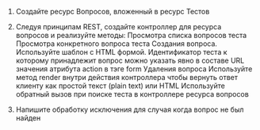 1. Создайте ресурс Вопросов, вложенный в ресурс Тестов

2. Следуя принципам  REST, cоздайте контроллер для ресурса вопросов и реализуйте методы:
Просмотра списка вопросов теста
Просмотра конкретного вопроса теста
Создания вопроса. Используйте шаблон с HTML формой. Идентификатор теста к которому принадлежит вопрос можно указать явно в составе URL значения атрибута action в тэге form
Удаления вопроса
Используйте метод render внутри действия контроллера чтобы вернуть ответ клиенту как простой текст (plain text) или HTML
Используйте обратный вызов при поиске теста в контроллере ресурса вопросов

3. Напишите обработку исключения для случая когда вопрос не был найден
